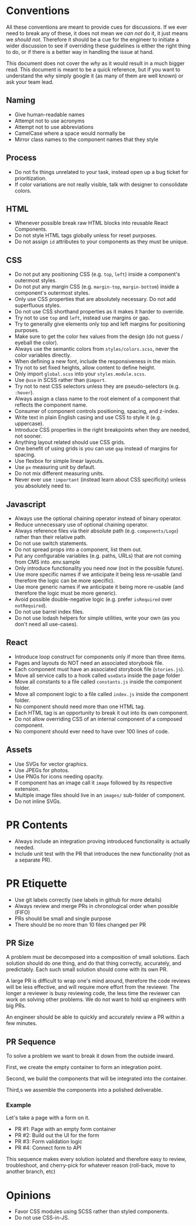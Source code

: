 # Conventions

All these conventions are meant to provide cues for discussions. If we ever need to break any of these, it does not mean we _can not_ do it, it just means we _should not_. Therefore it should be a cue for the engineer to initiate a wider discussion to see if overriding these guidelines is either the right thing to do, or if there is a better way in handling the issue at hand.

This document does not cover the _why_ as it would result in a much bigger read. This document is meant to be a quick reference, but if you want to understand the _why_ simply google it (as many of them are well known) or ask your team lead.

## Naming

-   Give human-readable names
-   Attempt not to use acronyms
-   Attempt not to use abbreviations
-   CamelCase where a space would normally be
-   Mirror class names to the component names that they style

## Process

-   Do not fix things unrelated to your task, instead open up a bug ticket for prioritization.
-   If color variations are not really visible, talk with designer to consolidate colors.

## HTML

-   Whenever possible break raw HTML blocks into reusable React Components.
-   Do not style HTML tags globally unless for reset purposes.
-   Do not assign `id` attributes to your components as they must be unique.

## CSS

-   Do not put any positioning CSS (e.g. `top`, `left`) inside a component's outermost styles.
-   Do not put any margin CSS (e.g. `margin-top`, `margin-bottom`) inside a component's outermost styles.
-   Only use CSS properties that are absolutely necessary. Do not add superfluous styles.
-   Do not use CSS shorthand properties as it makes it harder to override.
-   Try not to use `top` and `left`, instead use margins or gap.
-   Try to generally give elements only top and left margins for positioning purposes.
-   Make sure to get the color hex values from the design (do not guess / eyeball the color).
-   Always use the semantic colors from `styles/colors.scss`, never the color variables directly.
-   When defining a new font, include the responsiveness in the mixin.
-   Try not to set fixed heights, allow content to define height.
-   Only import `global.scss` into your `styles.module.scss`.
-   Use `@use` in SCSS rather than `@import`.
-   Try not to nest CSS selectors unless they are pseudo-selectors (e.g. `:hover`).
-   Always assign a class name to the root element of a component that reflects the component name.
-   Consumer of component controls positioning, spacing, and z-index.
-   Write text in plain English casing and use CSS to style it (e.g. uppercase).
-   Introduce CSS properties in the right breakpoints when they are needed, not sooner.
-   Anything layout related should use CSS grids.
-   One benefit of using grids is you can use `gap` instead of margins for spacing.
-   Use flexbox for simple linear layouts.
-   Use `px` measuring unit by default.
-   Do not mix different measuring units.
-   Never ever use `!important` (instead learn about CSS specificity) unless you absolutely need to.

## Javascript

-   Always use the optional chaining operator instead of binary operator.
-   Reduce unnecessary use of optional chaining operator.
-   Always reference files via their absolute path (e.g. `components/Logo`) rather than their relative path.
-   Do not use switch statements.
-   Do not spread props into a component, list them out.
-   Put any configurable variables (e.g. paths, URLs) that are not coming from CMS into .env.sample
-   Only introduce functionality you need _now_ (not in the possible future).
-   Use more specific names if we anticipate it being less re-usable (and therefore the logic can be more specific).
-   Use more generic names if we anticipate it being more re-usable (and therefore the logic must be more generic).
-   Avoid possible double-negative logic (e.g. prefer `isRequired` over `notRequired`).
-   Do not use barrel index files.
-   Do not use lodash helpers for simple utilities, write your own (as you don't need all use-cases).

## React

-   Introduce loop construct for components only if more than three items.
-   Pages and layouts do NOT need an associated storybook file.
-   Each component must have an associated storybook file (`stories.js`).
-   Move all service calls to a hook called `useData` inside the page folder
-   Move all constants to a file called `constants.js` inside the component folder.
-   Move all component logic to a file called `index.js` inside the component folder.
-   No component should need more than one HTML tag.
-   Each HTML tag is an opportunity to break it out into its own component.
-   Do not allow overriding CSS of an internal component of a composed component.
-   No component should ever need to have over 100 lines of code.

## Assets

-   Use SVGs for vector graphics.
-   Use JPEGs for photos.
-   Use PNGs for icons needing opacity.
-   If component has an image call it `image` followed by its respective extension.
-   Multiple image files should live in an `images/` sub-folder of component.
-   Do not inline SVGs.

# PR Contents

-   Always include an integration proving introduced functionality is actually needed.
-   Include unit test with the PR that introduces the new functionality (not as a separate PR).

# PR Etiquette

-   Use git labels correctly (see labels in github for more details)
-   Always review and merge PRs in chronological order when possible (FIFO)
-   PRs should be small and single purpose
-   There should be no more than 10 files changed per PR

## PR Size

A problem must be decomposed into a composition of small solutions. Each solution should do one thing, and do that thing correctly, accurately, and predictably. Each such small solution should come with its own PR.

A large PR is difficult to wrap one's mind around, therefore the code reviews will be less effective, and will require more effort from the reviewer. The longer a reviewer is busy reviewing code, the less time the reviewer can work on solving other problems. We do not want to hold up engineers with big PRs.

An engineer should be able to quickly and accurately review a PR within a few minutes.

## PR Sequence

To solve a problem we want to break it down from the outside inward.

First, we create the empty container to form an integration point.

Second, we build the components that will be integrated into the container.

Third,s we assemble the components into a polished deliverable.

### Example

Let's take a page with a form on it.

-   PR #1: Page with an empty form container
-   PR #2: Build out the UI for the form
-   PR #3: Form validation logic
-   PR #4: Connect form to API

This sequence makes every solution isolated and therefore easy to review, troubleshoot, and cherry-pick for whatever reason (roll-back, move to another branch, etc)

# Opinions

-   Favor CSS modules using SCSS rather than styled components.
-   Do not use CSS-in-JS.
